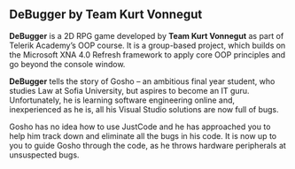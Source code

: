 DeBugger by Team Kurt Vonnegut
-----

**DeBugger** is a 2D RPG game developed by **Team Kurt Vonnegut** as part of Telerik Academy’s OOP course. It is a group-based project, which builds on the Microsoft XNA 4.0 Refresh framework to apply core OOP principles and go beyond the console window.

**DeBugger** tells the story of Gosho – an ambitious final year student, who studies Law at Sofia University, but aspires to become an IT guru. Unfortunately, he is learning software engineering online and, inexperienced as he is, all his Visual Studio solutions are now full of bugs.

Gosho has no idea how to use JustCode and he has approached you to help him track down and eliminate all the bugs in his code. It is now up to you to guide Gosho through the code, as he throws hardware peripherals at unsuspected bugs. 
